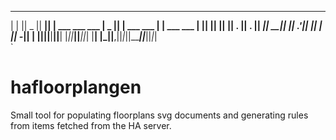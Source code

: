 _____  _____  _____  _                 _____  _            _____           
|  |  ||  _  ||   __|| | ___  ___  ___ |  _  || | ___  ___ |   __| ___  ___ 
|     ||     ||   __|| || . || . ||  _||   __|| || .'||   ||  |  || -_||   |
|__|__||__|__||__|   |_||___||___||_|  |__|   |_||__,||_|_||_____||___||_|_|                                                                          
`


# hafloorplangen
Small tool for populating floorplans svg documents and generating rules from items fetched from the HA server.
